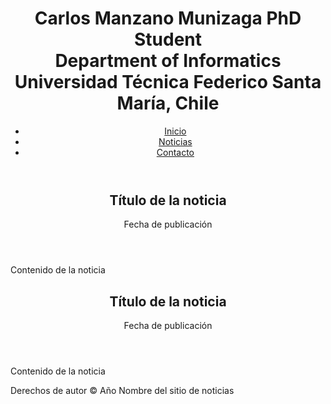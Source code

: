 <html lang="en">

<body>
<header>
	<h1>Carlos Manzano Munizaga
PhD Student <br>
Department of Informatics
Universidad Técnica Federico Santa María, Chile</h1>
	<nav>
		<ul>
			<li><a href="#">Inicio</a></li>
			<li><a href="#">Noticias</a></li>
			<li><a href="#">Contacto</a></li>
		</ul>
	</nav>
</header>

<main>
	<section>
		<article>
			<header>
				<h2>Título de la noticia</h2>
				<p>Fecha de publicación</p>
			</header>
			<p>Contenido de la noticia</p>
		</article>
		<article>
			<header>
				<h2>Título de la noticia</h2>
				<p>Fecha de publicación</p>
			</header>
			<p>Contenido de la noticia</p>
		</article>
	</section>
</main>

<footer>
	<p>Derechos de autor © Año Nombre del sitio de noticias</p>
</footer>

</body>
</html>
